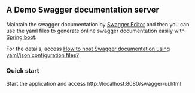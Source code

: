 ## A Demo Swagger documentation server
Maintain the swagger documentation by [Swagger Editor](https://editor.swagger.io) and then you can use the yaml files to generate online swagger documentation easily with [Spring boot](https://spring.io/projects/spring-boot).

For the details, access [How to host Swagger documentation using yaml/json configuration files?](https://songrgg.github.io/operation/host-swagger-documentation-with-yaml-json-files/)

### Quick start
Start the application and access http://localhost:8080/swagger-ui.html
